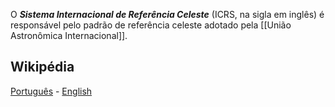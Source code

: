 O ***Sistema Internacional de Referência Celeste*** (ICRS, na sigla em inglês) é responsável pelo padrão de referência celeste adotado pela [[União Astronômica Internacional]].

## Wikipédia
[Português](https://pt.wikipedia.org/wiki/Sistema_Internacional_de_Refer%C3%AAncia_Celeste) - [English](https://en.wikipedia.org/wiki/International_Celestial_Reference_System_and_Frame)